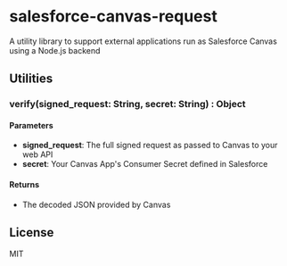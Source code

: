 # salesforce-canvas-request

A utility library to support external applications run as Salesforce Canvas using a Node.js backend

## Utilities

### verify(signed_request: String, secret: String) : Object

#### Parameters

* **signed_request**: The full signed request as passed to Canvas to your web API
* **secret**: Your Canvas App's Consumer Secret defined in Salesforce

#### Returns

* The decoded JSON provided by Canvas

## License

MIT


